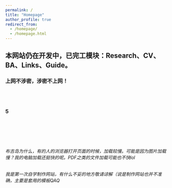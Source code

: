 ```yaml
---
permalink: /
title: "Homepage"
author_profile: true
redirect_from: 
  - /homepage/
  - /homepage.html
---
```


## 本网站仍在开发中，已完工模块：Research、CV、BA、Links、Guide。

### 上网不涉密，涉密不上网！

<br><br>

### 5

<br><br><br><br>

###### 布吉岛为什么，有的人的浏览器打开页面的时候，加载较慢。可能是因为图片加载慢？我的电脑加载还挺快的呢。PDF之类的文件加载可能也不快lol
###### 我是第一次自学制作网站，有什么不妥的地方敬请谅解（说是制作网站也并不准确，主要是套用的模板QAQ